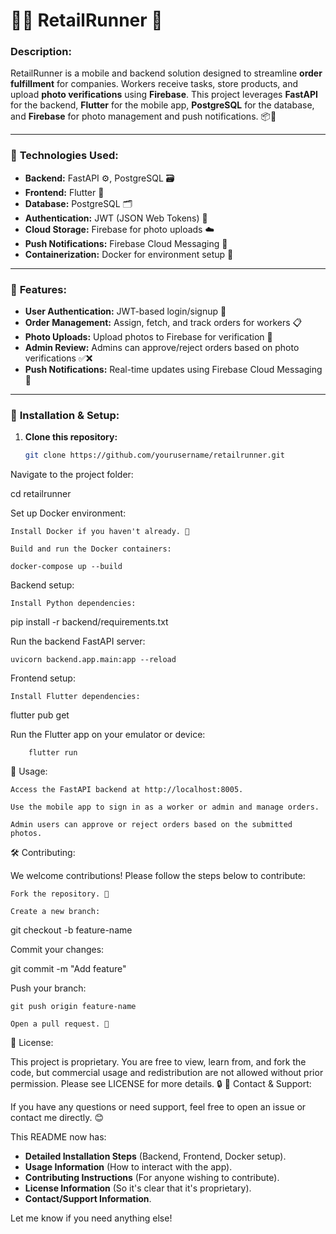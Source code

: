 # 🏃‍♂️ **RetailRunner** 🚀

### **Description:**
RetailRunner is a mobile and backend solution designed to streamline **order fulfillment** for companies. Workers receive tasks, store products, and upload **photo verifications** using **Firebase**. This project leverages **FastAPI** for the backend, **Flutter** for the mobile app, **PostgreSQL** for the database, and **Firebase** for photo management and push notifications. 📦📸

---

### 🔧 **Technologies Used:**
- **Backend:** FastAPI ⚙️, PostgreSQL 🗃️
- **Frontend:** Flutter 📱
- **Database:** PostgreSQL 🗂️
- **Authentication:** JWT (JSON Web Tokens) 🔐
- **Cloud Storage:** Firebase for photo uploads ☁️
- **Push Notifications:** Firebase Cloud Messaging 📲
- **Containerization:** Docker for environment setup 🐳

---

### 🌟 **Features:**
- **User Authentication:** JWT-based login/signup 🔑
- **Order Management:** Assign, fetch, and track orders for workers 📋
- **Photo Uploads:** Upload photos to Firebase for verification 📸
- **Admin Review:** Admins can approve/reject orders based on photo verifications ✅❌
- **Push Notifications:** Real-time updates using Firebase Cloud Messaging 🔔

---

### 🚀 **Installation & Setup:**

1. **Clone this repository:**
   ```bash
   git clone https://github.com/yourusername/retailrunner.git

Navigate to the project folder:

cd retailrunner

Set up Docker environment:

    Install Docker if you haven't already. 🐳

    Build and run the Docker containers:

    docker-compose up --build

Backend setup:

    Install Python dependencies:

pip install -r backend/requirements.txt

Run the backend FastAPI server:

    uvicorn backend.app.main:app --reload

Frontend setup:

    Install Flutter dependencies:

flutter pub get

Run the Flutter app on your emulator or device:

        flutter run

📱 Usage:

    Access the FastAPI backend at http://localhost:8005.

    Use the mobile app to sign in as a worker or admin and manage orders.

    Admin users can approve or reject orders based on the submitted photos.

🛠️ Contributing:

We welcome contributions! Please follow the steps below to contribute:

    Fork the repository. 🍴

    Create a new branch:

git checkout -b feature-name

Commit your changes:

git commit -m "Add feature"

Push your branch:

    git push origin feature-name

    Open a pull request. 🔄

📝 License:

This project is proprietary. You are free to view, learn from, and fork the code, but commercial usage and redistribution are not allowed without prior permission. Please see LICENSE for more details. 🔒
💬 Contact & Support:

If you have any questions or need support, feel free to open an issue or contact me directly. 😊


This README now has:

- **Detailed Installation Steps** (Backend, Frontend, Docker setup).
- **Usage Information** (How to interact with the app).
- **Contributing Instructions** (For anyone wishing to contribute).
- **License Information** (So it's clear that it's proprietary).
- **Contact/Support Information**.

Let me know if you need anything else!
